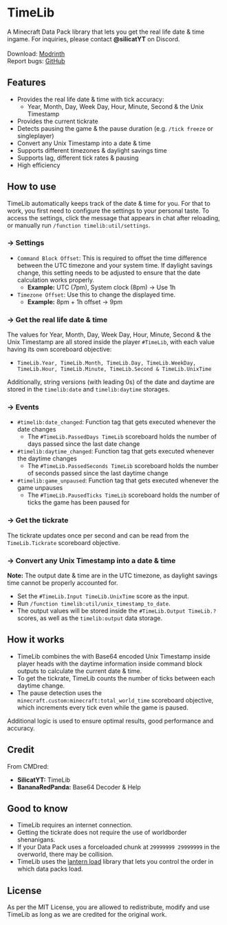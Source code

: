 # TimeLib
A Minecraft Data Pack library that lets you get the real life date & time ingame. For inquiries, please contact **@silicatYT** on Discord.\
\
Download: [Modrinth](https://modrinth.com/datapack/timelib)\
Report bugs: [GitHub](https://github.com/CMDred/TimeLib)

## Features
- Provides the real life date & time with tick accuracy:
  - Year, Month, Day, Week Day, Hour, Minute, Second & the Unix Timestamp
- Provides the current tickrate
- Detects pausing the game & the pause duration (e.g. `/tick freeze` or singleplayer)
- Convert any Unix Timestamp into a date & time
- Supports different timezones & daylight savings time
- Supports lag, different tick rates & pausing
- High efficiency

## How to use
TimeLib automatically keeps track of the date & time for you. For that to work, you first need to configure the settings to your personal taste. To access the settings, click the message that appears in chat after reloading, or manually run `/function timelib:util/settings`.
### &rarr; Settings
- `Command Block Offset`: This is required to offset the time difference between the UTC timezone and your system time. If daylight savings change, this setting needs to be adjusted to ensure that the date calculation works properly.
  - **Example:** UTC (7pm), System clock (8pm) &rarr; Use 1h
- `Timezone Offset`: Use this to change the displayed time.
  - **Example:** 8pm + 1h offset &rarr; 9pm
### &rarr; Get the real life date & time
The values for Year, Month, Day, Week Day, Hour, Minute, Second & the Unix Timestamp are all stored inside the player `#TimeLib`, with each value having its own scoreboard objective:
- `TimeLib.Year, TimeLib.Month, TimeLib.Day, TimeLib.WeekDay, TimeLib.Hour, TimeLib.Minute, TimeLib.Second & TimeLib.UnixTime`

Additionally, string versions (with leading 0s) of the date and daytime are stored in the `timelib:date` and `timelib:daytime` storages.

### &rarr; Events
- `#timelib:date_changed`: Function tag that gets executed whenever the date changes
  - The `#TimeLib.PassedDays TimeLib` scoreboard holds the number of days passed since the last date change
- `#timelib:daytime_changed`: Function tag that gets executed whenever the daytime changes
  - The `#TimeLib.PassedSeconds TimeLib` scoreboard holds the number of seconds passed since the last daytime change
- `#timelib:game_unpaused`: Function tag that gets executed whenever the game unpauses
  - The `#TimeLib.PausedTicks TimeLib` scoreboard holds the number of ticks the game has been paused for

### &rarr; Get the tickrate
The tickrate updates once per second and can be read from the `TimeLib.Tickrate` scoreboard objective.

### &rarr; Convert any Unix Timestamp into a date & time
**Note:** The output date & time are in the UTC timezone, as daylight savings time cannot be properly accounted for.

- Set the `#TimeLib.Input TimeLib.UnixTime` score as the input.
- Run `/function timelib:util/unix_timestamp_to_date`.
- The output values will be stored inside the `#TimeLib.Output TimeLib.?` scores, as well as the `timelib:output` data storage.

## How it works
- TimeLib combines the with Base64 encoded Unix Timestamp inside player heads with the daytime information inside command block outputs to calculate the current date & time.
- To get the tickrate, TimeLib counts the number of ticks between each daytime change.
- The pause detection uses the `minecraft.custom:minecraft:total_world_time` scoreboard objective, which increments every tick even while the game is paused.

Additional logic is used to ensure optimal results, good performance and accuracy.

## Credit
From CMDred:
- **SilicatYT:** TimeLib
- **BananaRedPanda:** Base64 Decoder & Help

## Good to know
- TimeLib requires an internet connection.
- Getting the tickrate does not require the use of worldborder shenanigans.
- If your Data Pack uses a forceloaded chunk at `29999999 29999999` in the overworld, there may be collision.
- TimeLib uses the [lantern load](https://github.com/LanternMC/load) library that lets you control the order in which data packs load.

## License
As per the MIT License, you are allowed to redistribute, modify and use TimeLib as long as we are credited for the original work.
